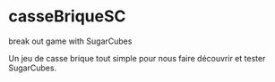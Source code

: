 # casseBriqueSC
break out game with SugarCubes 

Un jeu de casse brique tout simple pour nous faire découvrir et tester SugarCubes.
